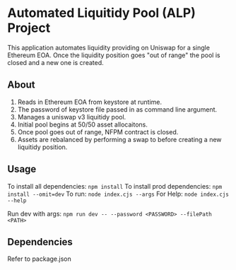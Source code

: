 # Automated Liquitidy Pool (ALP) Project
This application automates liquidity providing on Uniswap for a single Ethereum EOA. 
Once the liquidity position goes "out of range" the pool is closed and a new one is created.

## About
1. Reads in Ethereum EOA from keystore at runtime. 
2. The password of keystore file passed in as command line argument.
3. Manages a uniswap v3 liquitidy pool.
4. Initial pool begins at 50/50 asset allocaitons.
5. Once pool goes out of range, NFPM contract is closed.
6. Assets are rebalanced by performing a swap to before creating a new liquitidy position.

## Usage
To install all dependencies: `npm install`
To install prod dependencies: `npm install --omit=dev`
To run: `node index.cjs --args`
For Help: `node index.cjs --help`

Run dev with args: `npm run dev -- --password <PASSWORD> --filePath <PATH>`

## Dependencies
Refer to package.json